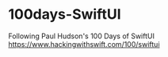 # 100days-SwiftUI
Following Paul Hudson's 100 Days of SwiftUI https://www.hackingwithswift.com/100/swiftui
